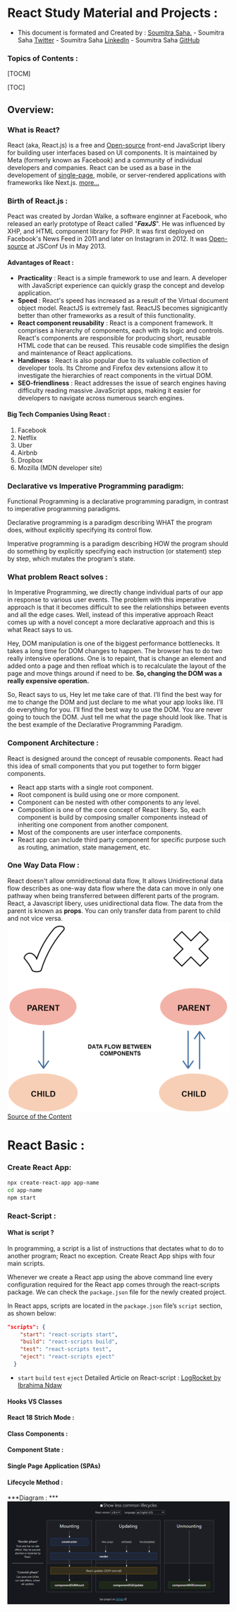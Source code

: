 # React Study Material and Projects :
   - This document is formated and Created by : [Soumitra Saha.](https://twitter.com/SoumitraSaha100 "Soumitra Saha")
    - Soumitra Saha [Twitter](https://twitter.com/SoumitraSaha100 "Soumitra Saha")
    - Soumitra Saha [LinkedIn](https://www.linkedin.com/in/soumitra-saha-a9810622a "SOUMITRA SAHA")
    - Soumitra Saha [GitHub](https://github.com/SOUMITRO-SAHA)

### Topics of Contents :

[TOCM]

[TOC]

## Overview:

### What is React?
React (aka, React.js) is a free  and [Open-source](https://github.com/facebook/react/) front-end JavaScript libery for building user interfaces based on UI components. It is maintained by Meta (formerly known as Facebook) and a community of individual developers and companies. React can be used as a base in the developement of [single-page](https://developer.mozilla.org/en-US/docs/Glossary/SPA), mobile, or server-rendered applications with frameworks like Next.js.
[more...](https://reactjs.org/tutorial/tutorial.html#what-is-react)

### Birth of React.js :
Peact was created by Jordan Walke, a software enginner at Facebook, who released an early prototype of React called "***FaxJS***". He was influenced by XHP, and HTML component library for PHP. It was first deployed on Facebook's News Feed in 2011 and later on Instagram in 2012. It was [Open-source](https://github.com/facebook/react/) at JSConf Us in May 2013.
#### Advantages of React :
- **Practicality** : React is a simple framework to use and learn. A developer with JavaScript experience can quickly grasp the concept and develop application.
- **Speed** : React's speed has increased as a result of the Virtual document object model. ReactJS is extremely fast. ReactJS becomes signigicantly better than other frameworks as a result of thiis functionality.
- **React component reusability** : React is a component framework. It comprises a hierarchy of components, each with its logic and controls. React's components are responsible for producing short, reusable HTML code that can be reused. This reusable code simplifies the design and maintenance of React applications.
- **Handiness** : React is also popular due to its valuable collection of developer tools. Its Chrome and Firefox dev extensions allow it to investigate the hierarchies of react components in the virtual DOM.
- **SEO-friendliness** : React addresses the issue of search engines having difficulty reading massive JavaScript apps, making it easier for developers to navigate across numerous search engines.

####  Big Tech Companies Using React :
1. Facebook
2. Netflix
3. Uber
4. Airbnb
5. Dropbox
6. Mozilla (MDN developer site)

### Declarative vs Imperative Programming paradigm:
Functional Programming is a declarative programming paradigm, in contrast to imperative programming paradigms.

Declarative programming is a paradigm describing WHAT the program does, without explicitly specifying its control flow.

Imperative programming is a paradigm describing HOW the program should do something by explicitly specifying each instruction (or statement) step by step, which mutates the program's state.

### What problem React solves :

In Imperative Programming, we directly change individual parts of our app in response to various user events. The problem with this imperative approach is that it becomes difficult to see the relationships between events and all the edge cases. 
Well, instead of this imperative approach React comes up with a novel concept a more declarative approach and this is what React says to us.

Hey, DOM manipulation is one of the biggest performance bottlenecks. It takes a long time for DOM changes to happen. The browser has to do two really intensive operations. One is to repaint, that is change an element and added onto a page and then refloat which is to recalculate the layout of the page and move things around if need to be. **So, changing the DOM was a really expensive operation.**

So, React says to us, Hey let me take care of that.  I’ll find the best way for me to change the DOM and just declare to me what your app looks like. I’ll do everything for you. I’ll find the best way to use the DOM. You are never going to touch the DOM. Just tell me what the page should look like. That is the best example of the Declarative Programming Paradigm.

### Component Architecture :
React is designed around the concept of reusable components. React had this idea of small components that you put together to form bigger components.
- React app starts with a single root component.
- Root component is build using one or more component.
- Component can be nested with other components to any level.
- Composition is one of the core concept of React libery. So, each component is build by composing smaller components instead of inheriting one component from another component.
- Most of the components are user interface components.
- React app can include third party component for specific purpose such as routing, animation, state management, etc.
### One Way Data Flow :
React doesn't allow omnidirectional data flow, It allows Unidirectional data flow describes as one-way data flow where the data can move in only one pathway when being transferred between different parts of the program.
React, a Javascript libery, uses unidirectional data flow. The data from the parent is known as **props**. You can only transfer data from parent to child and not vice versa.
![](./utils/img/one-way-data-flow-img.png)
[Source of the Content](https://www.educative.io/answers/what-is-unidirectional-data-flow-in-react)


# React Basic :
### Create React App:
```bash
npx create-react-app app-name
cd app-name
npm start
```
### React-Script :
#### What is script ?
In programming, a script is a list of instructions that dectates what to do to another program; React no exception. Create React App ships with four main scripts.

Whenever we create a React app using the above command line every configuration required for the React app comes through the react-scripts package. We can check the `package.json` file for the newly created project.

In React apps, scripts are located in the `package.json` file’s `script` section, as shown below:
```json
"scripts": {
    "start": "react-scripts start",
    "build": "react-scripts build",
    "test": "react-scripts test",
    "eject": "react-scripts eject"
  }
```
- `start` `build` `test` `eject` 
Detailed Article on React-script : 
    [LogRocket by Ibrahima Ndaw](https://blog.logrocket.com/everything-you-need-know-about-react-scripts/)

#### Hooks VS Classes

#### React 18 Strich Mode :

#### Class Components :

#### Component State :

#### Single Page Application (SPAs)

#### Lifecycle Method :
***Diagram : ***
![](utils/img/LifeCycle%20Method.png)

